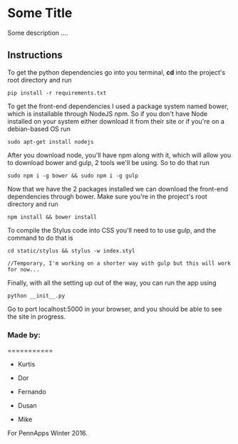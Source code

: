 # Some Title

Some description ....

## Instructions

To get the python dependencies go into you terminal,
**cd** into the project's root directory and run

    pip install -r requirements.txt

To get the front-end dependencies I used a package system named bower,
which is installable through NodeJS npm. So if you don't have Node installed
on your system either download it from their site or if you're on a debian-based OS
run

    sudo apt-get install nodejs

After you download node, you'll have npm along with it, which will allow you to download bower and gulp, 2 tools we'll be using. So to do that run

    sudo npm i -g bower && sudo npm i -g gulp

Now that we have the 2 packages installed we can download the front-end dependencies through bower. Make sure you're in the project's root directory and run

    npm install && bower install

To compile the Stylus code into CSS you'll need to to use gulp, and the command to do that is

    cd static/stylus && stylus -w index.styl

    //Temporary, I'm working on a shorter way with gulp but this will work for now...


Finally, with all the setting up out of the way, you can run the app using

    python __init__.py

Go to port localhost:5000 in your browser, and you should be able to see the site in progress.

### Made by:
===========

  + Kurtis

  + Dor

  + Fernando

  + Dusan

  + Mike

For PennApps Winter 2016.
